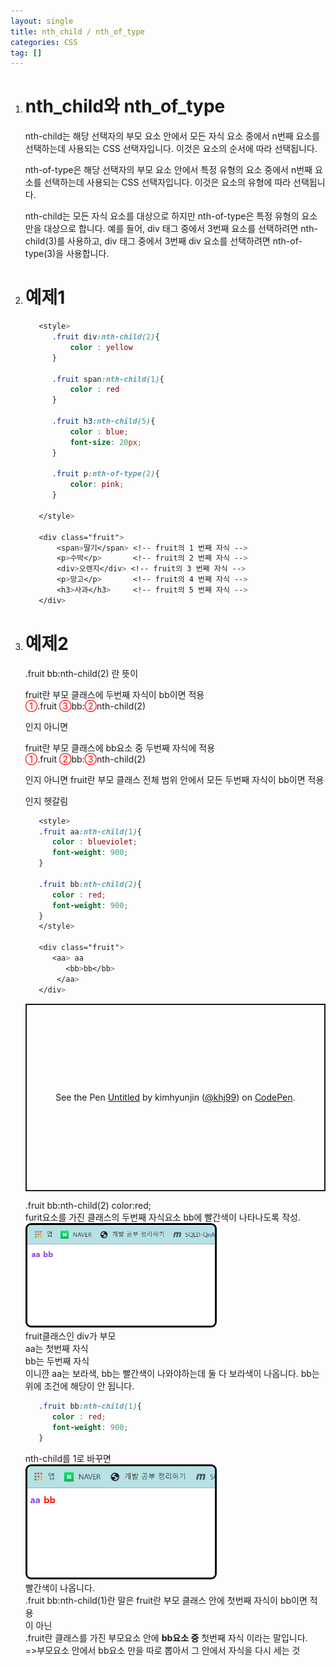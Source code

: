 ```yaml
---
layout: single
title: nth_child / nth_of_type
categories: CSS
tag: []
---
```


1. # nth_child와 nth_of_type
   nth-child는 해당 선택자의 부모 요소 안에서 모든 자식 요소 중에서 n번째 요소를 선택하는데 사용되는 CSS 선택자입니다. 이것은 요소의 순서에 따라 선택됩니다.   

   nth-of-type은 해당 선택자의 부모 요소 안에서 특정 유형의 요소 중에서 n번째 요소를 선택하는데 사용되는 CSS 선택자입니다. 이것은 요소의 유형에 따라 선택됩니다.   

   nth-child는 모든 자식 요소를 대상으로 하지만 nth-of-type은 특정 유형의 요소만을 대상으로 합니다. 예를 들어, div 태그 중에서 3번째 요소를 선택하려면 nth-child(3)를 사용하고, div 태그 중에서 3번째 div 요소를 선택하려면 nth-of-type(3)을 사용합니다.   

1. # 예제1
   ```css
      <style>
         .fruit div:nth-child(2){    
             color : yellow
         }

         .fruit span:nth-child(1){ 
             color : red
         }

         .fruit h3:nth-child(5){ 
             color : blue;
             font-size: 20px;
         }

         .fruit p:nth-of-type(2){ 
             color: pink;
         }

      </style>

      <div class="fruit">
          <span>딸기</span> <!-- fruit의 1 번째 자식 -->
          <p>수박</p>       <!-- fruit의 2 번째 자식 --> 
          <div>오렌지</div> <!-- fruit의 3 번째 자식 --> 
          <p>망고</p>       <!-- fruit의 4 번째 자식 --> 
          <h3>사과</h3>     <!-- fruit의 5 번째 자식 --> 
      </div>
   ```

1. # 예제2
   .fruit bb:nth-child(2) 란 뜻이

   fruit란 부모 클래스에 두번째 자식이 bb이면 적용   
   <span style="color:red;font-style:bold">①</span>.fruit <span style="color:red;font-style:bold">③</span>bb:<span style="color:red;font-style:bold">②</span>nth-child(2)   

   인지 아니면   

   fruit란 부모 클래스에 bb요소 중 두번째 자식에 적용   
   <span style="color:red;font-style:bold">①</span>.fruit <span style="color:red;font-style:bold">②</span>bb:<span style="color:red;font-style:bold">③</span>nth-child(2)   

   인지 아니면
   fruit란 부모 클래스 전체 범위 안에서 모든 두번째 자식이 bb이면 적용   

   인지 헷갈림   
   ```css
      <style>
      .fruit aa:nth-child(1){ 
         color : blueviolet;
         font-weight: 900;
      }

      .fruit bb:nth-child(2){ 
         color : red;
         font-weight: 900;
      }
      </style>

      <div class="fruit">
         <aa> aa
            <bb>bb</bb>
          </aa> 
      </div>
   ```   
   
      <p class="codepen" data-height="300" data-default-tab="html,result" data-slug-hash="wvNbdqY" data-user="khj99" style="height: 300px; box-sizing: border-box; display: flex; align-items: center; justify-content: center; border: 2px solid; margin: 1em 0; padding: 1em;">
      <span>See the Pen <a href="https://codepen.io/khj99/pen/wvNbdqY">
      Untitled</a> by kimhyunjin (<a href="https://codepen.io/khj99">@khj99</a>)
      on <a href="https://codepen.io">CodePen</a>.</span>
      </p>
      <script async src="https://cpwebassets.codepen.io/assets/embed/ei.js"></script>


   .fruit bb:nth-child(2) color:red;  
   furit요소를 가진 클래스의 두번째 자식요소 bb에 빨간색이 나타나도록 작성.   
   <img src="../../imgs/css/nth_child(2).png" style="border:3px solid black;border-radius:9px;width:300px">   
   fruit클래스인 div가 부모   
   aa는 첫번째 자식   
   bb는 두번째 자식   
   이니깐 aa는 보라색, bb는 빨간색이 나와야하는데 둘 다 보라색이 나옵니다. bb는 위에 조건에 해당이 안 됩니다.   

   ```css
      .fruit bb:nth-child(1){ 
         color : red;
         font-weight: 900;
      }
   ```
   nth-child를 1로 바꾸면   
   <img src="../../imgs/css/nth_child(1).png" style="border:3px solid black;border-radius:9px;width:300px">  
   빨간색이 나옵니다.   
   .fruit bb:nth-child(1)란 말은 
   fruit란 부모 클래스 안에 첫번째 자식이 bb이면 적용   
   이 아닌   
   .fruit란 클래스를 가진 부모요소 안에 __bb요소 중__ 첫번째 자식
   이라는 말입니다.   
   =>부모요소 안에서 bb요소 만을 따로 뽑아서 그 안에서 자식을 다시 세는 것   

